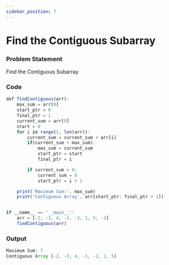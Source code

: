 ```yaml
---
sidebar_position: 7
---
```


# Find the Contiguous Subarray

### Problem Statement

Find the Contiguous Subarray

### Code

```jsx title="Python Code"
def findContiguous(arr):
    max_sum = arr[0]
    start_ptr = 0
    final_ptr = 1
    current_sum = arr[0]
    start = 0
    for i in range(1, len(arr)):
        current_sum = current_sum + arr[i]
        if(current_sum > max_sum):
            max_sum = current_sum
            start_ptr = start
            final_ptr = i

        if current_sum < 0:
            current_sum = 0
            start_ptr = i + 1

    print('Maximum Sum:', max_sum)
    print('Contiguous Array', arr[start_ptr: final_ptr + 1])


if __name__ == '__main__':
    arr = [-2, -3, 4, -1, -2, 1, 5, -3]
    findContiguous(arr)
```

### Output

```jsx title="output"
Maximum Sum: 7
Contiguous Array [-2, -3, 4, -1, -2, 1, 5]
```
